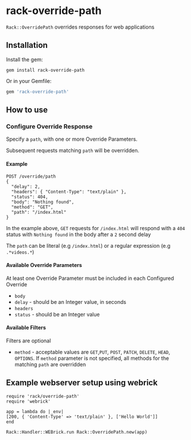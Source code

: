 # rack-override-path
`Rack::OverridePath` overrides responses for web applications

## Installation

Install the gem:

`gem install rack-override-path`

Or in your Gemfile:

```ruby
gem 'rack-override-path'
```

## How to use


### Configure Override Response
Specify a `path`, with one or more Override Parameters.

Subsequent requests matching `path` will be overridden.
#### Example
```
POST /override/path
{
  "delay": 2,
  "headers": { "Content-Type": "text/plain" },
  "status": 404,
  "body": "Nothing found",
  "method": "GET",
  "path": "/index.html"
}
```
In the example above, `GET` requests for `/index.html` will respond with a `404` status with `Nothing found` in the body after a `2` second delay

The `path` can be literal (e.g `/index.html`) or a regular expression (e.g `.*videos.*`)

#### Available Override Parameters
At least one Override Parameter must be included in each Configured Override 
* `body`
* `delay` - should be an Integer value, in seconds
* `headers`
* `status` - should be an Integer value


#### Available Filters
Filters are optional
* `method` - acceptable values are `GET`,`PUT`, `POST`, `PATCH`, `DELETE`, `HEAD`, `OPTIONS`. If `method` parameter is not specified, all methods for the matching `path` are overridden

## Example webserver setup using webrick
```
require 'rack/override-path'
require 'webrick'

app = lambda do |_env|
[200, { 'Content-Type' => 'text/plain' }, ['Hello World']]
end

Rack::Handler::WEBrick.run Rack::OverridePath.new(app)
```
